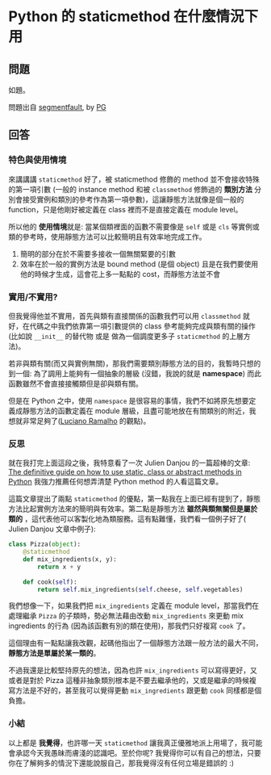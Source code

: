 # Python 的 staticmethod 在什麼情況下用

## 問題

如題。

問題出自 [segmentfault](https://segmentfault.com/q/1010000005943821/a-1020000005944785), by [PG](https://segmentfault.com/u/pg_577221f2caf96)

## 回答

### 特色與使用情境 

來講講講 `staticmethod` 好了，被 staticmethod 修飾的 method 並不會接收特殊的第一項引數 (一般的 instance method 和被 `classmethod` 修飾過的 **類別方法** 分別會接受實例和類別的參考作為第一項參數)，這讓靜態方法就像是個一般的 function，只是他剛好被定義在 class 裡而不是直接定義在 module level。

所以他的 **使用情境**就是: 當某個類裡面的函數不需要像是 `self` 或是 `cls` 等實例或類的參考時，使用靜態方法可以比較簡明且有效率地完成工作。

1. 簡明的部分在於不需要多接收一個無關緊要的引數
2. 效率在於一般的實例方法是 bound method (是個 object) 且是在我們要使用他的時候才生成，這會花上多一點點的 cost，而靜態方法並不會

### 實用/不實用?

但我覺得他並不實用，首先與類有直接關係的函數我們可以用 `classmethod` 就好，在代碼之中我們依靠第一項引數提供的 class 參考能夠完成與類有關的操作 (比如說 `__init__` 的替代物 或是 做為一個調度更多子 `staticmethod` 的上層方法)。

若非與類有關(而又與實例無關)，那我們需要類別靜態方法的目的，我暫時只想的到一個: 為了調用上能夠有一個抽象的層級 (沒錯，我說的就是 **namespace**) 而此函數雖然不會直接接觸類但是卻與類有關。

但是在 Python 之中，使用 `namespace` 是很容易的事情，我們不如將原先想要定義成靜態方法的函數定義在 module 層級，且盡可能地放在有關類別的附近，我想就非常足夠了([Luciano Ramalho](https://www.linkedin.com/in/lucianoramalho) 的觀點)。

### 反思

就在我打完上面這段之後，我特意看了一次 Julien Danjou 的一篇超棒的文章:
[The definitive guide on how to use static, class or abstract methods in Python](https://julien.danjou.info/blog/2013/guide-python-static-class-abstract-methods)
我強力推薦任何想弄清楚 Python method 的人看這篇文章。

這篇文章提出了兩點 `staticmethod` 的優點，第一點我在上面已經有提到了，靜態方法比起實例方法來的簡明與有效率。第二點是靜態方法 **雖然與類無關但是屬於類的** ，這代表他可以客製化地為類服務。這有點難懂，我們看一個例子好了( Julien Danjou 文章中例子):

```python
class Pizza(object):
    @staticmethod
    def mix_ingredients(x, y):
        return x + y
 
    def cook(self):
        return self.mix_ingredients(self.cheese, self.vegetables)
```

我們想像一下，如果我們把 `mix_ingredients` 定義在 module level，那當我們在處理繼承 `Pizza` 的子類時，勢必無法藉由改動 `mix_ingredients` 來更動 mix ingredients 的行為 (因為該函數有別的類在使用)，那我們只好複寫 `cook` 了。

這個理由有一點點讓我改觀，起碼他指出了一個靜態方法跟一般方法的最大不同，**靜態方法是單屬於某一類的**。

不過我還是比較堅持原先的想法，因為也許 `mix_ingredients` 可以寫得更好，又或者是對於 Pizza 這種非抽象類別根本是不要去繼承他的，又或是繼承的時候複寫方法是不好的，甚至我可以覺得更動 `mix_ingredients` 跟更動 `cook` 同樣都是個負擔。

### 小結

以上都是 **我覺得**，也許哪一天 `staticmethod` 讓我真正優雅地派上用場了，我可能會承認今天我愚昧而膚淺的認識吧。至於你呢? 我覺得你可以有自己的想法，只要你在了解夠多的情況下還能說服自己，那我覺得沒有任何立場是錯誤的 :)
